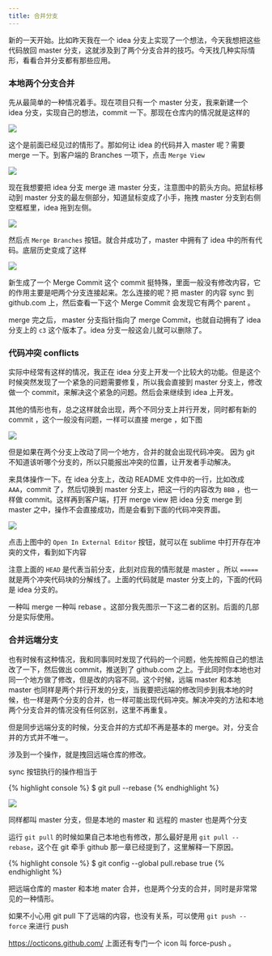 ```yaml
---
title: 合并分支
---
```


<!-- 合并分支有两种主要形式， merge 和 rebase ，下面结合实际操作，说说这二者的区别。 -->

<!-- https://help.github.com/articles/merging-branches/ -->

<!-- 先讨论两个本地分支合并，再聊本地和远端分支的合并，同时都用 merge 和 rebase 两种方式 -->


新的一天开始。比如昨天我在一个 idea 分支上实现了一个想法，今天我想把这些代码放回 master 分支，这就涉及到了两个分支合并的技巧。今天找几种实际情形，看看合并分支都有那些应用。


### 本地两个分支合并

先从最简单的一种情况着手。现在项目只有一个 master 分支，我来新建一个 idea 分支，实现自己的想法，commit 一下。那现在仓库内的情况就是这样的

![](images/merge/two_branches.png)

这个是前面已经见过的情形了。那如何让 idea 的代码并入 master 呢？需要 merge 一下。到客户端的 Branches 一项下，点击 `Merge View`


![](images/merge/merge_view.png)

现在我想要把 idea 分支 merge 进 master 分支，注意图中的箭头方向。把鼠标移动到 master 分支的最左侧部分，知道鼠标变成了小手，拖拽 master 分支到右侧空框框里，idea 拖到左侧。

![](images/merge/ready_to_merge.png)

然后点 `Merge Branches` 按钮。就合并成功了，master 中拥有了 idea 中的所有代码。底层历史变成了这样

![](images/merge/after_merge.png)

新生成了一个 Merge Commit 这个 commit 挺特殊，里面一般没有修改内容，它的作用主要是吧两个分支连接起来。怎么连接的呢？把 master 的内容 sync 到 github.com 上，然后查看一下这个 Merge Commit 会发现它有两个 parent 。


merge 完之后， master 分支指针指向了 merge Commit，也就自动拥有了 idea 分支上的 `c3` 这个版本了。idea 分支一般这会儿就可以删除了。


### 代码冲突 conflicts

实际中经常有这样的情况，我正在 idea 分支上开发一个比较大的功能。但是这个时候突然发现了一个紧急的问题需要修复，所以我会直接到 master 分支上，修改做一个 commit，来解决这个紧急的问题。然后会来继续到 idea 上开发。

其他的情形也有，总之这样就会出现，两个不同分支上并行开发，同时都有新的 commit ，这个一般没有问题，一样可以直接 merge ，如下图

![](images/merge/p_merge.png)

但是如果在两个分支上改动了同一个地方，合并的就会出现代码冲突。 因为 git 不知道该听哪个分支的，所以只能报出冲突的位置，让开发者手动解决。

来具体操作一下。在 idea 分支上，改动 README 文件中的一行，比如改成 `AAA`，commit 了，然后切换到 master 分支上，把这一行的内容改为 `BBB` ，也一样做 commit。这样再到客户端，打开 merge view 把 idea 分支 merge 到 master 之中，操作不会直接成功，而是会看到下面的代码冲突界面。



![](images/merge/conflicts_view.png)



点击上图中的 `Open In External Editor` 按钮，就可以在 sublime 中打开存在冲突的文件，看到如下内容



注意上面的 `HEAD` 是代表当前分支，此刻对应我的情形就是 master 。所以 `=====` 就是两个冲突代码块的分解线了。上面的代码就是 master 分支上的，下面的代码是 idea 分支的。


<!-- 

使用 客户端 会 merge no-ff 不存在 fast-forward  的情况，这个跟 github.com 网站上是一样的。

-->



一种叫 merge 一种叫 rebase 。这部分我先图示一下这二者的区别。后面的几部分是实际使用。

### 合并远端分支

也有时候有这种情况，我和同事同时发现了代码的一个问题，他先按照自己的想法改了一下，然后做出 commit，推送到了 github.com 之上。于此同时你本地也对同一个地方做了修改，但是改的内容不同。这个时候，远端 master 和本地 master 也同样是两个并行开发的分支，当我要把远端的修改同步到我本地的时候，也一样是两个分支的合并，也一样可能出现代码冲突。解决冲突的方法和本地两个分支合并的情况没有任何区别，这里不再重复。

但是同步远端分支的时候，分支合并的方式却不再是基本的 merge。对，分支合并的方式并不唯一。

涉及到一个操作，就是拽回远端仓库的修改。

sync 按钮执行的操作相当于

{% highlight console %}
$ git pull --rebase
{% endhighlight %}

![](images/tmp/default.png)

同样都叫 master 分支，但是本地的 master 和 远程的 master 也是两个分支

<!-- 如果操作中绕不开了，就给大家引入 tracking branch 的概念 -->


运行 `git pull` 的时候如果自己本地也有修改，那么最好是用 `git pull --rebase`，这个在 git 牵手 github 那一章已经提到了，这里解释一下原因。

{% highlight console %}
$ git config --global pull.rebase true
{% endhighlight %}



把远端仓库的 master 和本地 mater 合并，也是两个分支的合并，同时是非常常见的一种情形。

如果不小心用 git pull 下了远端的内容，也没有关系，可以使用 `git push --force` 来进行 push 

https://octicons.github.com/ 上面还有专门一个 icon 叫 force-push 。


